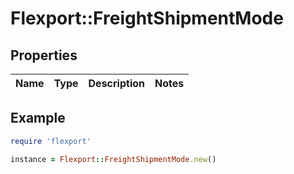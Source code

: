 # Flexport::FreightShipmentMode

## Properties

| Name | Type | Description | Notes |
| ---- | ---- | ----------- | ----- |

## Example

```ruby
require 'flexport'

instance = Flexport::FreightShipmentMode.new()
```

